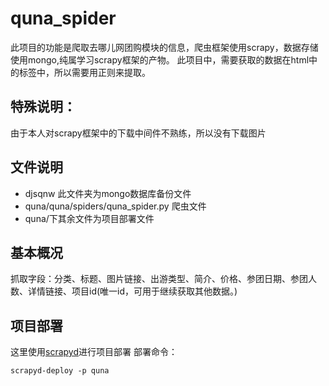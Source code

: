 # quna_spider
此项目的功能是爬取去哪儿网团购模块的信息，爬虫框架使用scrapy，数据存储使用mongo,纯属学习scrapy框架的产物。
此项目中，需要获取的数据在html中的<script></script>标签中，所以需要用正则来提取。
## 特殊说明：
由于本人对scrapy框架中的下载中间件不熟练，所以没有下载图片
## 文件说明
- djsqnw 此文件夹为mongo数据库备份文件
- quna/quna/spiders/quna_spider.py 爬虫文件
- quna/下其余文件为项目部署文件


## 基本概况
抓取字段：分类、标题、图片链接、出游类型、简介、价格、参团日期、参团人数、详情链接、项目id(唯一id，可用于继续获取其他数据。)

## 项目部署
这里使用[scrapyd](https://scrapyd.readthedocs.io/en/latest/)进行项目部署
部署命令：
```
scrapyd-deploy -p quna
```

